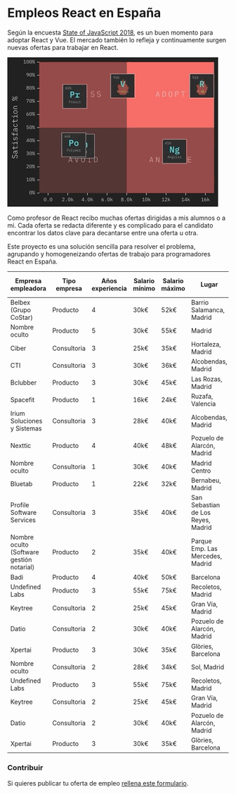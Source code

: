 # Empleos React en España

Según la encuesta [State of JavaScript 2018](https://2018.stateofjs.com/), es un buen momento para adoptar React y Vue. El mercado también lo refleja y continuamente surgen nuevas ofertas para trabajar en React.
 
![Frameworks](assets/frameworks.gif "Credits State of Javascript 2018")

Como profesor de React recibo muchas ofertas dirigidas a mis alumnos o a mi. Cada oferta se redacta diferente y es complicado para el candidato encontrar los datos clave para decantarse entre una oferta u otra.

Este proyecto es una solución sencilla para resolver el problema, agrupando y homogeneizando ofertas de trabajo para programadores React en España.

|                        Empresa empleadora | Tipo empresa | Años experiencia | Salario mínimo | Salario máximo |                              Lugar | Porcentaje remoto | Capa de datos | Azucar sintáctico |       Testing | Backend |                                       Url o Email contacto |
| ----------------------------------------  | -----------  | ---------------  | -------------  | -------------  | ---------------------------------  | ----------------  | ------------  | ----------------  | ------------  | ------  | --------------------------------------------------------- |
|                     Belbex (Grupo CoStar) |     Producto |                4 | 30k€ | 52k€ |           Barrio Salamanca, Madrid | 20% |         Redux |               ES6 |          Otro |    Node | [link](mailto:nsanchez@talentsearchpeople.com) |
|                             Nombre oculto |     Producto |                5 | 30k€ | 55k€ |                             Madrid | 20% |       GraphQL |               ES6 |          Jest |    Node | [link](mailto:teresa.quintana@e-frontiers.ie) |
|                                     Ciber |  Consultoria |                3 | 25k€ | 35k€ |                  Hortaleza, Madrid | 20% |          Otra |        Typescript |          Otro |    Java | [link](mailto:ana.galego@ciberexperis.es) |
|                                       CTI |  Consultoria |                3 | 30k€ | 36k€ |                 Alcobendas, Madrid | No |         Redux |               Elm |          Otro |    Java | [link](mailto:rrhh@ctisoluciones.com) |
|                                  Bclubber |     Producto |                3 | 30k€ | 45k€ |                  Las Rozas, Madrid | 40% |       GraphQL |        Typescript |          Jest |    Ruby | [link](mailto:juan.partida@bclubber.com) |
|                                  Spacefit |     Producto |                1 | 16k€ | 24k€ |                   Ruzafa, Valencia | 40% |       GraphQL |        Typescript |          Jest |    Node | [link](https://blog.spacefit.app/jobs/) |
|               Irium Soluciones y Sistemas |  Consultoria |                3 | 28k€ | 40k€ |                 Alcobendas, Madrid | No |         Redux |               ES6 |       Jasmine |    Node | [link](mailto:kliendo@irium.es) |
|                                   Nexttic |     Producto |                4 | 40k€ | 48k€ |         Pozuelo de Alarcón, Madrid | 20% |         Redux |               ES6 |         Karma |    Node | [link](mailto:fiore@nexttic.com) |
|                             Nombre oculto |  Consultoria |                1 | 30k€ | 40k€ |                      Madrid Centro | No |         Redux |              Flow |          Jest |    Java | [link](mailto:ana.martin@madison.kay.com) |
|                                   Bluetab |     Producto |                1 | 22k€ | 32k€ |                   Bernabeu, Madrid | 20% |         Redux |               ES6 |          Jest |  Python | [link](mailto:neil.menzies@bluetab.net) |
|                 Profile Software Services |  Consultoria |                3 | 35k€ | 40k€ | San Sebastian de Los Reyes, Madrid | 20% |         Redux |               ES6 | Jest + Eznyme |    Java | [link](mailto:alberto.sanchez@sectorea.com) |
| Nombre oculto (Software gestión notarial) |     Producto |                2 | 35k€ | 40k€ |   Parque Emp. Las Mercedes, Madrid | No |          Otra |              Otro |          Otro |    Java | [link](mailto:eperez@catenon.com) |
|                                      Badi |     Producto |                4 | 40k€ | 50k€ |                          Barcelona | 4% |         Redux |              Otro |          Jest |    Ruby | [link](https://jobs.badi.com/jobs/149689-senior-frontend-engineer) |
|                            Undefined Labs |     Producto |                3 | 55k€ | 75k€ |                  Recoletos, Madrid | 10% |       GraphQL |               ES6 |          Jest |  Python | [link](http://undefinedlabs.com/careers) |
|                                   Keytree |  Consultoria |                2 | 25k€ | 45k€ |                   Gran Vía, Madrid | 40% |         Redux |               ES6 |          Otro |    Java | [link](mailto:nerea.decastro@keytree.es) |
|                                     Datio |  Consultoria |                2 | 30k€ | 40k€ |         Pozuelo de Alarcón, Madrid | 20% |         Redux |               ES6 |          Jest |    Java | [link](mailto:ilao@datiobd.com) |
|                                   Xpertai |     Producto |                3 | 30k€ | 35k€ |                 Glòries, Barcelona | 20% |         Redux |               ES6 |          Jest |  Python | [link](mailto:oriol.caseny@walterspeople.com) |
|                             Nombre oculto |  Consultoria |                2 | 28k€ | 34k€ |                        Sol, Madrid | 20% |         Redux |               ES6 |          Otro |    Java | [link](mailto:miguelaguado@pagepersonnel.es) |
|                            Undefined Labs |     Producto |                3 | 55k€ | 75k€ |                  Recoletos, Madrid | 10% |       GraphQL |               ES6 |          Jest |  Python | [link](http://undefinedlabs.com/careers) |
|                                   Keytree |  Consultoria |                2 | 25k€ | 45k€ |                   Gran Vía, Madrid | 40% |         Redux |               ES6 |          Otro |    Java | [link](mailto:nerea.decastro@keytree.es) |
|                                     Datio |  Consultoria |                2 | 30k€ | 40k€ |         Pozuelo de Alarcón, Madrid | 20% |         Redux |               ES6 |          Jest |    Java | [link](mailto:ilao@datiobd.com) |
|                                   Xpertai |     Producto |                3 | 30k€ | 35k€ |                 Glòries, Barcelona | 20% |         Redux |               ES6 |          Jest |  Python | [link](mailto:oriol.caseny@walterspeople.com) |


### Contribuir

Si quieres publicar tu oferta de empleo [rellena este formulario](https://goo.gl/forms/3mShRHUI6LgUydXZ2).
